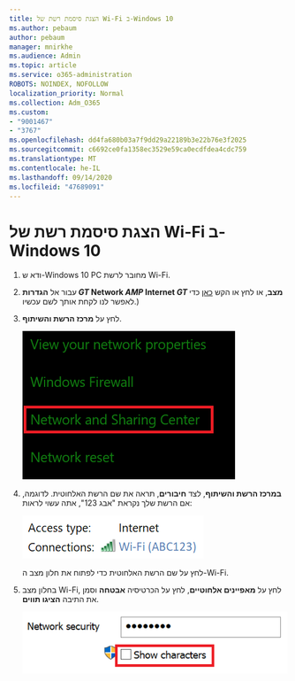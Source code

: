 ```yaml
---
title: הצגת סיסמת רשת של Wi-Fi ב-Windows 10
ms.author: pebaum
author: pebaum
manager: mnirkhe
ms.audience: Admin
ms.topic: article
ms.service: o365-administration
ROBOTS: NOINDEX, NOFOLLOW
localization_priority: Normal
ms.collection: Adm_O365
ms.custom:
- "9001467"
- "3767"
ms.openlocfilehash: dd4fa680b03a7f9dd29a22189b3e22b76e3f2025
ms.sourcegitcommit: c6692ce0fa1358ec3529e59ca0ecdfdea4cdc759
ms.translationtype: MT
ms.contentlocale: he-IL
ms.lasthandoff: 09/14/2020
ms.locfileid: "47689091"
---
```

# <a name="view-wi-fi-network-password-in-windows-10"></a>הצגת סיסמת רשת של Wi-Fi ב-Windows 10

1. ודא ש-Windows 10 PC מחובר לרשת Wi-Fi.

2. עבור אל **הגדרות _GT_ Network _AMP_ Internet _GT_ מצב**, או לחץ או הקש [כאן](ms-settings:network?activationSource=GetHelp) כדי לאפשר לנו לקחת אותך לשם עכשיו.)

3. לחץ על **מרכז הרשת והשיתוף**.

    ![מרכז הרשת והשיתוף.](media/network-sharing-center.png)

4. **במרכז הרשת והשיתוף**, לצד **חיבורים**, תראה את שם הרשת האלחוטית. לדוגמה, אם הרשת שלך נקראת "אבג 123", אתה עשוי לראות:

    ![חיבורי רשת.](media/network-connections.png)

    לחץ על שם הרשת האלחוטית כדי לפתוח את חלון מצב ה-Wi-Fi. 

5. בחלון מצב Wi-Fi, לחץ על **מאפיינים אלחוטיים**, לחץ על הכרטיסיה **אבטחה** וסמן את התיבה **הציגו תווים**.

    ![הציגו תווי סיסמה של Wi-Fi.](media/show-password-characters.png)

